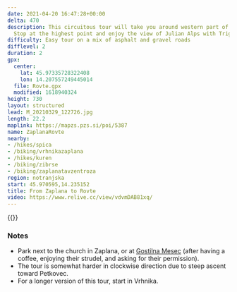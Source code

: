 ```yaml
---
date: 2021-04-20 16:47:28+00:00
delta: 470
description: This circuitous tour will take you around western part of [Rovte hills](https://en.wikipedia.org/wiki/Rovte_Hills).
  Stop at the highest point and enjoy the view of Julian Alps with Triglav.
difficulty: Easy tour on a mix of asphalt and gravel roads
difflevel: 2
duration: 2
gpx:
  center:
    lat: 45.97335728322408
    lon: 14.207557249445014
  file: Rovte.gpx
  modified: 1618940324
height: 730
layout: structured
lead: M_20210329_122726.jpg
length: 22.2
maplink: https://mapzs.pzs.si/poi/5387
name: ZaplanaRovte
nearby:
- /hikes/spica
- /biking/vrhnikazaplana
- /hikes/kuren
- /biking/zibrse
- /biking/zaplanatavzentroza
region: notranjska
start: 45.970595,14.235152
title: From Zaplana to Rovte
video: https://www.relive.cc/view/vdvmDAB81xq/
---
```

{{<hike-details description="yes">}}

### Notes

* Park next to the church in Zaplana, or at [Gostilna Mesec](http://www.gostilna-mesec.si/EN/) (after having a coffee, enjoying their strudel, and asking for their permission).
* The tour is somewhat harder in clockwise direction due to steep ascent toward Petkovec. 
* For a longer version of this tour, start in Vrhnika.
